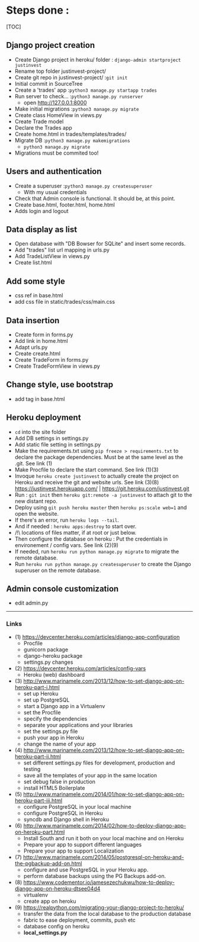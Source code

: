 # Steps done :

[TOC]

## Django project creation
- Create Django project in heroku/ folder : `django-admin startproject justinvest`
- Rename top folder justinvest-project/
- Create git repo in justinvest-project/ :`git init`
- Initial commit in SourceTree
- Create a 'trades' app :`python3 manage.py startapp trades`
- Run server to check... :`python3 manage.py runserver`
  - open http://127.0.0.1:8000
- Make initial migrations :`python3 manage.py migrate`
- Create class HomeView in views.py
- Create Trade model
- Declare the Trades app
- Create home.html in trades/templates/trades/
- Migrate DB :`python3 manage.py makemigrations`
  - `python3 manage.py migrate`
- Migrations must be commited too!  

## Users and authentication
- Create a superuser :`python3 manage.py createsuperuser`
  - With my usual credentials
- Check that Admin console is functional. It should be, at this point.
- Create base.html, footer.html, home.html
- Adds login and logout

## Data display as list
- Open database with "DB Bowser for SQLite" and insert some records.
- Add "trades" list url mapping in urls.py
- Add TradeListView in views.py
- Create list.html

## Add some style
- css ref in base.html
- add css file in static/trades/css/main.css

## Data insertion
- Create form in forms.py
- Add link in home.html
- Adapt urls.py
- Create create.html
- Create TradeForm in forms.py
- Create TradeFormView in views.py

## Change style, use bootstrap
- add tag in base.html

## Heroku deployment
- `cd` into the site folder
- Add DB settings in settings.py
- Add static file setting in settings.py
- Make the requirements.txt using `pip freeze > requirements.txt` to declare the package dependencies. Must be at the same level as the .git. See link (1)
- Make Procfile to declare the start command. See link (1)(3)
- Invoque `heroku create justinvest` to actually create the project on Heroku and receive the git and website urls. See link (3)(8)
https://justinvest.herokuapp.com/ | https://git.heroku.com/justinvest.git
- Run : `git init` then `heroku git:remote -a justinvest` to attach git to the new distant repo.
- Deploy using `git push heroku master` then `heroku ps:scale web=1` and open the website.
- If there's an error, run `heroku logs --tail`.
- And if needed : `heroku apps:destroy` to start over.
- /!\ locations of files matter, if at root or just below.
- Then configure the database on heroku : Put the credentials in environement / config vars. See link (2)(9)
- If needed, run `heroku run python manage.py migrate` to migrate the remote database.
- Run `heroku run python manage.py createsuperuser` to create the Django superuser on the remote database.

## Admin console customization
- edit admin.py

---------------

### Links
- (1) https://devcenter.heroku.com/articles/django-app-configuration
    - Procfile
    - gunicorn package
    - django-heroku package
    - settings.py changes
- (2) https://devcenter.heroku.com/articles/config-vars
    - Heroku (web) dashboard
- (3) http://www.marinamele.com/2013/12/how-to-set-django-app-on-heroku-part-i.html
    - set up Heroku
    - set up PostgreSQL
    - start a Django app in a Virtualenv
    - set the Procfile
    - specify the dependencies
    - separate your applications and your libraries
    - set the settings.py file
    - push your app in Heroku
    - change the name of your app
- (4) http://www.marinamele.com/2013/12/how-to-set-django-app-on-heroku-part-ii.html
    - set different settings.py files for development, production and testing
    - save all the templates of your app in the same location
    - set debug false in production
    - install HTML5 Boilerplate
- (5) http://www.marinamele.com/2014/01/how-to-set-django-app-on-heroku-part-iii.html
    - configure PostgreSQL in your local machine
    - configure PostgreSQL in Heroku
    - syncdb and Django shell in Heroku
- (6) http://www.marinamele.com/2014/02/how-to-deploy-django-app-on-heroku-part.html
    - Install South and run it both on your local machine and on Heroku
    - Prepare your app to support different languages
    - Prepare your app to support Localization
- (7) http://www.marinamele.com/2014/05/postgresql-on-heroku-and-the-pgbackup-add-on.html
    - configure and use PostgreSQL in your Heroku app.
    - perform database backups using the PG Backups add-on.
- (8) https://www.codementor.io/jamesezechukwu/how-to-deploy-django-app-on-heroku-dtsee04d4
    - virtualenv
    - create app on heroku
- (9) https://realpython.com/migrating-your-django-project-to-heroku/
    - transfer the data from the local database to the production database
    - fabric to ease deployment, commits, push etc
    - database config on heroku
    - __local_settings.py__
